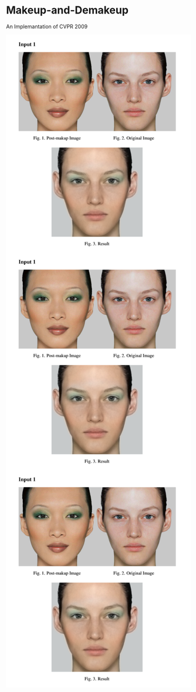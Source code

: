 # Makeup-and-Demakeup
An Implemantation of  CVPR 2009

<img src="makeup_results/input1.png" align="left" />

<img src="makeup_results/input1.png" align="left" />

<img src="makeup_results/input1.png" align="left" />
